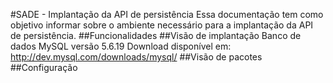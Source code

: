 #SADE - Implantação da API de persistência
Essa documentação tem como objetivo informar sobre o ambiente necessário para a implantação da API de persistência.
##Funcionalidades
##Visão de implantação
Banco de dados MySQL versão 5.6.19
Download disponível em: http://dev.mysql.com/downloads/mysql/
##Visão de pacotes
##Configuração


